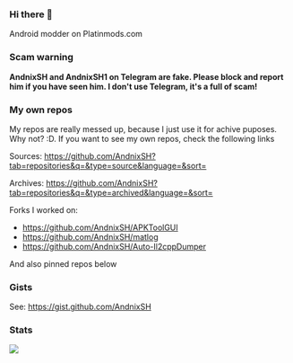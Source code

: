 ### Hi there 👋

Android modder on Platinmods.com

### Scam warning

**AndnixSH and AndnixSH1 on Telegram are fake. Please block and report him if you have seen him. I don't use Telegram, it's a full of scam!**

### My own repos

My repos are really messed up, because I just use it for achive puposes. Why not? :D. If you want to see my own repos, check the following links

Sources: https://github.com/AndnixSH?tab=repositories&q=&type=source&language=&sort=

Archives: https://github.com/AndnixSH?tab=repositories&q=&type=archived&language=&sort=

Forks I worked on:
- https://github.com/AndnixSH/APKToolGUI
- https://github.com/AndnixSH/matlog
- https://github.com/AndnixSH/Auto-Il2cppDumper

And also pinned repos below

### Gists

See: https://gist.github.com/AndnixSH

### Stats
![](https://komarev.com/ghpvc/?username=AndnixSH&color=blue&style=flat-square)
